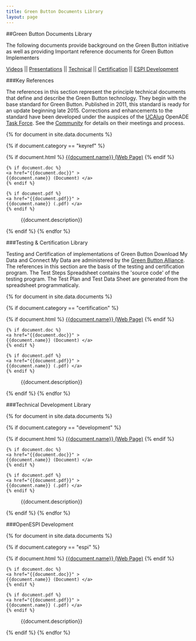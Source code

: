 ```yaml
---
title: Green Button Documents Library
layout: page
---
```

##Green Button Documents Library
<p>The following documents provide background on the Green Button initiative as well as providing Important reference documents for Green Button Implementers</p>
<section>
<a href="video/index.html">Videos</a> || <a href="/Presentations/index.html">Presentations</a> || <a href="#technical">Technical</a> || <a href="#testing">Certification</a> || <a href="#espidev">ESPI Development</a>
</section>
<p/>

###Key References

The references in this section represent the principle technical documents that define and describe the Green Button technology. They begin with the base standard for Green Button. Published in 2011, this standard is ready for an update beginning late 2015. Corrections and enhancements to the standard have been developed under the auspices of the [UCAIug](http://www.ucaiug.org/default.aspx) OpenADE [Task Force](http://osgug.ucaiug.org/sgsystems/OpenADE/Shared%20Documents/Testing%20and%20Certification/GreenButtonTestPlan). See the [Community](/community) for details on their meetings and process.
  
<dl>
{% for document in site.data.documents %}

  {% if document.category == "keyref" %}
  <dt>
    {% if document.html %}
    <a href="{{document.html}}" >
    {{document.name}} (Web Page)</a>
    {% endif %}

    {% if document.doc %}
    <a href="{{document.doc}}" >
    {{document.name}} (Document) </a>
    {% endif %}

    {% if document.pdf %}
    <a href="{{document.pdf}}" >
    {{document.name}} (.pdf) </a>
    {% endif %}

  </dt>


  <dd>{{document.description}}</dd>

{% endif %}
{% endfor %}
</dl>

###Testing &amp; Certification Library

Testing and Certification of implementations of Green Button Download My Data and Connect My Data are administered by the [Green Button Alliance](http://greenbuttonalliance.org/). The references in this section are the basis of the testing and certification program. The Test Steps Spreadsheet contains the 'source code' of the testing program. The Test Plan and Test Data Sheet are generated from the spreadsheet programmaticaly.

<dl>
{% for document in site.data.documents %}

  {% if document.category == "certification" %}
  <dt>
    {% if document.html %}
    <a href="{{document.html}}" >
    {{document.name}} (Web Page)</a>
    {% endif %}

    {% if document.doc %}
    <a href="{{document.doc}}" >
    {{document.name}} (Document) </a>
    {% endif %}

    {% if document.pdf %}
    <a href="{{document.pdf}}" >
    {{document.name}} (.pdf) </a>
    {% endif %}

  </dt>


  <dd>{{document.description}}</dd>

{% endif %}
{% endfor %}
</dl>



###Technical Development Library
<dl>
{% for document in site.data.documents %}

  {% if document.category == "development" %}
  <dt>
    {% if document.html %}
    <a href="{{document.html}}" >
    {{document.name}} (Web Page)</a>
    {% endif %}

    {% if document.doc %}
    <a href="{{document.doc}}" >
    {{document.name}} (Document) </a>
    {% endif %}

    {% if document.pdf %}
    <a href="{{document.pdf}}" >
    {{document.name}} (.pdf) </a>
    {% endif %}

  </dt>


  <dd>{{document.description}}</dd>

{% endif %}
{% endfor %}
</dl>


###OpenESPI Development
<dl>
{% for document in site.data.documents %}

  {% if document.category == "espi" %}
  <dt>
    {% if document.html %}
    <a href="{{document.html}}" >
    {{document.name}} (Web Page)</a>
    {% endif %}

    {% if document.doc %}
    <a href="{{document.doc}}" >
    {{document.name}} (Document) </a>
    {% endif %}

    {% if document.pdf %}
    <a href="{{document.pdf}}" >
    {{document.name}} (.pdf) </a>
    {% endif %}

  </dt>


  <dd>{{document.description}}</dd>

{% endif %}
{% endfor %}
</dl>




  